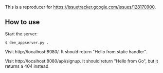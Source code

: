 This is a reproducer for https://issuetracker.google.com/issues/128170900.

## How to use

Start the server:

    $ dev_appserver.py .

Visit http://localhost:8080/. It should return "Hello from static handler".

Visit http://localhost:8080/api/signup. It should return "Hello from Go", but it returns a 404 instead.

